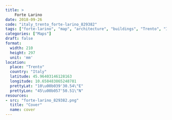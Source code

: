 ```yaml
---
title: > 
    Forte Larino
date: 2018-09-26
code: "italy_trento_forte-larino_829382"
tags: ["forte-larino", "map", "architecture", "buildings", "Trento", "Italy"]
categories: ["Maps"]
draft: false
format:
  width: 210
  height: 297
  unit: 'mm'
location:
  place: "Trento"
  country: "Italy"
  latitude: 45.96403146128163
  longitude: 10.658483865248781
  prettyLat: "10\u00b039'30.54\"E"
  prettyLon: "45\u00b057'50.51\"N"
resources:
- src: "forte-larino_829382.png"
  title: "Cover"
  name: cover
---
```

